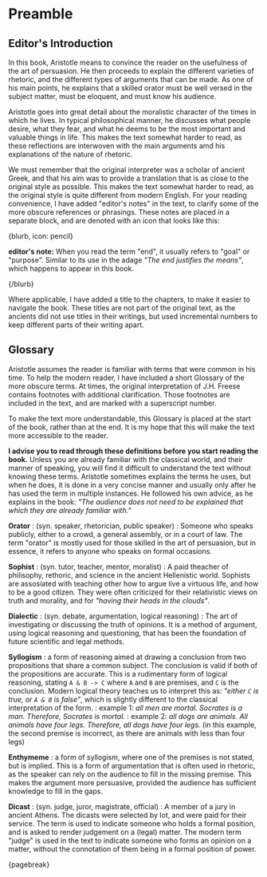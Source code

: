 # Preamble

## Editor's Introduction

In this book, Aristotle means to convince the reader on the usefulness of the art of persuasion. He then proceeds to explain the different
varieties of rhetoric, and the different types of arguments that can be made. As one of his main points, he explains that a skilled orator must
be well versed in the subject matter, must be eloquent, and must know his audience.

Aristotle goes into great detail about the moralistic character of the times in which he lives. In typical philosophical manner, he discusses
what people desire, what they fear, and what he deems to be the most important and valuable things in life. This makes the text somewhat harder
to read, as these reflections are interwoven with the main arguments amd his explanations of the nature of rhetoric.

We must remember that the original interpreter was a scholar of ancient Greek, and that his aim was to provide a translation that is as close to the
original style as possible. This makes the text somewhat harder to read, as the original style is quite different from modern English.
For your reading convenience, I have added "editor's notes" in the text, to clarify some of the more obscure references or phrasings.
These notes are placed in a separate block, and are denoted with an icon that looks like this:

{blurb, icon: pencil}

**editor's note:** When you read the term "end", it usually refers to "goal" or "purpose". Similar to its use in the adage *"The end justifies
the means"*, which happens to appear in this book.

{/blurb}

Where applicable, I have added a title to the chapters, to make it easier to navigate the book.
These titles are not part of the original text, as the ancients did not use titles in their writings, but used incremental numbers to keep
different parts of their writing apart.

## Glossary

Aristotle assumes the reader is familiar with terms that were common in his time. To help the modern reader, I have included a short Glossary of
the more obscure terms. At times, the original interpretation of J.H. Freese contains footnotes with additional clarification.
Those footnotes are included in the text, and are marked with a superscript number.

To make the text more understandable, this Glossary is placed at the start of the book, rather than at the end.
It is my hope that this will make the text more accessible to the reader.

**I advise you to read through these definitions before you start reading the book.**
Unless you are already familiar with the classical world, and their manner of speaking, you will find it difficult to understand the text without knowing these terms.
Aristotle sometimes explains the terms he uses, but when he does, it is done in a very concise manner and usually only after he has used the
term in multiple instances. He followed his own advice, as he explains in the book: *"The audience does not need to be explained that which they
are already familiar with."*

**Orator**
: (syn. speaker, rhetorician, public speaker)
: Someone who speaks publicly, either to a crowd, a general assembly, or in a court of law. The term "orator" is mostly used for those skilled in
    the art of persuasion, but in essence, it refers to anyone who speaks on formal occasions.

**Sophist**
: (syn. tutor, teacher, mentor, moralist)
: A paid theacher of philisophy, rethoric, and science in the ancient Hellenistic world. Sophists are assosiated with teaching other how to argue
    live a virtuous life, and how to be a good citizen. They were often criticized for their relativistic views on truth and morality, and for
    *"having their heads in the clouds"*.

**Dialectic**
: (syn. debate, argumentation, logical reasoning)
: The art of investigating or discussing the truth of opinions. It is a method of argument, using logical reasoning and questioning, that has
    been the foundation of future scientific and legal methods.

**Syllogism**
: a form of reasoning aimed at drawing a conclusion from two propositions that share a common subject. The conclusion is valid if both of the
    propositions are accurate. This is a rudimentary form of logical reasoning, stating `A & B -> C` where `A` and `B` are premises, and `C` is the
    conclusion. Modern logical theory teaches us to interpret this as: *"either `C` is true, or `A & B` is false"*, which is slightly different to
    the classical interpretation of the form.
: example 1: *all men are mortal. Socrates is a man. Therefore, Socrates is mortal.*
: example 2: *all dogs are animals. All animals have four legs. Therefore, all dogs have four legs.* (in this example, the second premise is
    incorrect, as there are animals with less than four legs)

**Enthymeme**
: a form of syllogism, where one of the premises is not stated, but is implied. This is a form of argumentation that is often used in rhetoric,
    as the speaker can rely on the audience to fill in the missing premise. This makes the argument more persuasive, provided the audience has
    sufficient knowledge to fill in the gaps.

**Dicast**
: (syn. judge, juror, magistrate, official)
: A member of a jury in ancient Athens. The dicasts were selected by lot, and were paid for their service. The term is used to indicate someone
    who holds a formal position, and is asked to render judgement on a (legal) matter. The modern term "judge" is used in the text to indicate
    someone who forms an opinion on a matter, without the connotation of them being in a formal position of power.

{pagebreak}